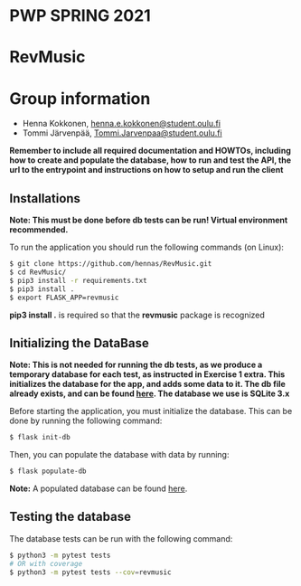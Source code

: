 # PWP SPRING 2021
# RevMusic
# Group information
* Henna Kokkonen, henna.e.kokkonen@student.oulu.fi
* Tommi Järvenpää, Tommi.Jarvenpaa@student.oulu.fi

__Remember to include all required documentation and HOWTOs, including how to create and populate the database, how to run and test the API, the url to the entrypoint and instructions on how to setup and run the client__

## Installations

**Note: This must be done before db tests can be run! Virtual environment recommended.**

To run the application you should run the following commands (on Linux):
```bash
$ git clone https://github.com/hennas/RevMusic.git
$ cd RevMusic/
$ pip3 install -r requirements.txt
$ pip3 install .
$ export FLASK_APP=revmusic
```
**pip3 install .** is required so that the **revmusic** package is recognized

## Initializing the DataBase

**Note: This is not needed for running the db tests, as we produce a temporary database for each test, as instructed in Exercise 1 extra. This initializes the database for the app, and adds some data to it. The db file already exists, and can be found [here](https://github.com/hennas/RevMusic/blob/master/db/revmusic.db). The database we use is SQLite 3.x**

Before starting the application, you must initialize the database. This can be done by running the following command:
```bash
$ flask init-db
```
Then, you can populate the database with data by running:
```bash
$ flask populate-db
```
**Note:** A populated database can be found [here](https://github.com/hennas/RevMusic/blob/master/db/revmusic.db).

## Testing the database

The database tests can be run with the following command:
```bash
$ python3 -m pytest tests 
# OR with coverage
$ python3 -m pytest tests --cov=revmusic
```
